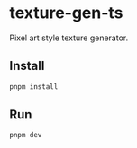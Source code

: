 # texture-gen-ts
Pixel art style texture generator.

## Install

```bash
pnpm install
```

## Run

```bash
pnpm dev
```
